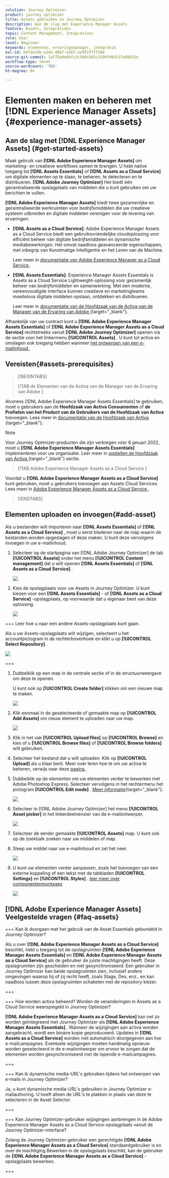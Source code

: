 ```yaml
---
solution: Journey Optimizer
product: journey optimizer
title: Assets gebruiken in Journey Optimizer
description: Aan de slag met Experience Manager Assets
feature: Assets, Integrations
topic: Content Management, Integrations
role: User
level: Beginner
keywords: elementen, ervaringsmanager, integratie
exl-id: d4fde14b-e2da-40bf-a387-ee9f2f7ff204
source-git-commit: 1af75a0e6bfc2c3b9c565c3190f46d137a68d32e
workflow-type: tm+mt
source-wordcount: '762'
ht-degree: 0%

---
```


# Elementen maken en beheren met [!DNL Experience Manager Assets]{#experience-manager-assets}

## Aan de slag met [!DNL Experience Manager Assets] {#get-started-assets}

Maak gebruik van **[!DNL Adobe Experience Manager Assets]** om marketing- en creatieve workflows samen te brengen. U hebt native toegang tot **[!DNL Assets Essentials]** of **[!DNL Assets as a Cloud Service]** om digitale elementen op te slaan, te beheren, te detecteren en te distribueren. **[!DNL Adobe Journey Optimizer]** Het biedt één gecentraliseerde opslagplaats van middelen die u kunt gebruiken om uw berichten te vullen.

**[!DNL Adobe Experience Manager Assets]** biedt twee gezamenlijke en gecentraliseerde werkruimten voor bedrijfsmiddelen die uw creatieve systeem uitbreiden en digitale middelen verenigen voor de levering van ervaringen:

* **[!DNL Assets as a Cloud Service]**: Adobe Experience Manager Assets as a Cloud Service biedt een gebruiksvriendelijke cloudoplossing voor efficiënt beheer van digitale bedrijfsmiddelen en dynamische mediabewerkingen. Het omvat naadloos geavanceerde eigenschappen, met inbegrip van Kunstmatige Intelligentie en het Leren van de Machine.

  Leer meer in [ documentatie van Adobe Experience Manager as a Cloud Service ](https://experienceleague.adobe.com/docs/experience-manager-cloud-service/content/assets/overview.html).

* **[!DNL Assets Essentials]**: Experience Manager Assets Essentials is Assets as a Cloud Service Lightweight-oplossing voor gezamenlijk beheer van bedrijfsmiddelen en samenwerking. Met een moderne, vereenvoudigde interface kunnen creatieve en marketingteams moeiteloos digitale middelen opslaan, ontdekken en distribueren.

  Leer meer in [ documentatie van de Hoofdzaak van de Activa van de Manager van de Ervaring van Adobe ](https://experienceleague.adobe.com/docs/experience-manager-assets-essentials/help/introduction.html) {target="_blank"}.

Afhankelijk van uw contract kunt u **[!DNL Adobe Experience Manager Assets Essentials]** of **[!DNL Adobe Experience Manager Assets as a Cloud Service]** rechtstreeks vanuit **[!DNL Adobe Journey Optimizer]** openen via de sectie voor het linkermenu **[!UICONTROL Assets]** . U kunt tot activa en omslagen ook toegang hebben wanneer [ het ontwerpen van een e-mailinhoud ](../email/get-started-email-design.md).

## Vereisten{#assets-prerequisites}

>[!BEGINTABS]

>[!TAB  de Elementen van de Activa van de Manager van de Ervaring van Adobe ]

Alvorens [!DNL Adobe Experience Manager Assets Essentials] te gebruiken, moet u gebruikers aan de **Hoofdzaak van Activa Consumenten** of **de Profielen van het Product van de Gebruikers van de Hoofdzaak van Activa** toevoegen. Lees meer in [ documentatie van de Hoofdzaak van Activa ](https://experienceleague.adobe.com/docs/experience-manager-assets-essentials/help/get-started-admins/deploy-administer.html#add-user-groups) {target="_blank"}.

>[!NOTE]
>Voor Journey Optimizer-producten die zijn verkregen vóór 6 januari 2022, moet u **[!DNL Adobe Experience Manager Assets Essentials]** implementeren voor uw organisatie. Leer meer in [ opstellen de Hoofdzaak van Activa ](https://experienceleague.adobe.com/docs/experience-manager-assets-essentials/help/deploy-administer.html) {target="_blank"} sectie.

>[!TAB  Adobe Experience Manager Assets as a Cloud Service ]

Voordat u **[!DNL Adobe Experience Manager Assets as a Cloud Service]** kunt gebruiken, moet u gebruikers toevoegen aan Assets Cloud Services. Lees meer in [ Adobe Experience Manager Assets as a Cloud Service ](https://experienceleague.adobe.com/docs/experience-manager-cloud-service/content/security/ims-support.html).

>[!ENDTABS]

## Elementen uploaden en invoegen{#add-asset}

Als u bestanden wilt importeren naar **[!DNL Assets Essentials]** of **[!DNL Assets as a Cloud Service]** , moet u eerst bladeren naar de map waarin de bestanden worden opgeslagen of deze maken. U kunt deze vervolgens invoegen in uw e-mailinhoud.

1. Selecteer op de startpagina van [!DNL Adobe Journey Optimizer] de tab **[!UICONTROL Assets]** onder het menu **[!UICONTROL Content management]** dat u wilt openen **[!DNL Assets Essentials]** of **[!DNL Assets as a Cloud Service]** .

   ![](assets/media_library_1.png)

1. Kies de opslagplaats voor uw Assets in Journey Optimizer. U kunt kiezen voor een **[!DNL Assets Essentials]** - of **[!DNL Assets as a Cloud Service]** -opslagplaats, op voorwaarde dat u eigenaar bent van deze oplossing.

   ![](assets/media_library_4.png)

+++ Leer hoe u naar een andere Assets-opslagplaats kunt gaan.

   Als u uw Assets-opslagplaats wilt wijzigen, selecteert u het accountpictogram in de rechterbovenhoek en klikt u op **[!UICONTROL Select Repository]** .

   ![](assets/media_library_3.png)

+++

1. Dubbelklik op een map in de centrale sectie of in de structuurweergave om deze te openen.

   U kunt ook op **[!UICONTROL Create folder]** klikken om een nieuwe map te maken.

   ![](assets/media_library_8.png)

1. Klik eenmaal in de geselecteerde of gemaakte map op **[!UICONTROL Add Assets]** om nieuw element te uploaden naar uw map.

   ![](assets/media_library_2.png)

1. Klik in het vak **[!UICONTROL Upload files]** op **[!UICONTROL Browse]** en kies of u **[!UICONTROL Browse files]** of **[!UICONTROL Browse folders]** wilt gebruiken.

1. Selecteer het bestand dat u wilt uploaden. Klik op **[!UICONTROL Upload]** als u klaar bent. Meer over leren hoe te om uw activa te beheren, verwijs naar deze [ pagina ](https://experienceleague.adobe.com/docs/experience-manager-assets-essentials/help/manage-organize.html).

1. Dubbelklik op de elementen om uw elementen verder te bewerken met Adobe Photoshop Express. Selecteer vervolgens in het rechtermenu het pictogram **[!UICONTROL Edit mode]** . [Meer informatie](https://experienceleague.adobe.com/docs/experience-manager-assets-essentials/help/edit-images.html){target="_blank"}.

   ![](assets/media_library_12.png)

1. Selecteer in [!DNL Adobe Journey Optimizer] het menu **[!UICONTROL Asset picker]** in het linkerdeelvenster van de e-mailontwerper.

   ![](assets/media_library_5.png)

1. Selecteer de eerder gemaakte **[!UICONTROL Assets]** map. U kunt ook op de zoekbalk zoeken naar uw middelen of map.

1. Sleep uw middel naar uw e-mailinhoud en zet het neer.

   ![](assets/media_library_6.png)

1. U kunt uw elementen verder aanpassen, zoals het toevoegen van een externe koppeling of een tekst met de tabbladen **[!UICONTROL Settings]** en **[!UICONTROL Styles]** . [ leer meer over componentenmontages ](../email/content-components.md)

   ![](assets/media_library_13.png)

   <!--
    After adding your asset to your email, use the **[!UICONTROL Find similar Stock photos]** option to locate Stock photos that match the content, color, and composition of your image. [Learn more about Adobe Stock](stock.md).

    Note that this option is available for licensed/unlicensed Stock images and images from your Assets folder. 

    ![](assets/media_library_14.png)
    -->


## [!DNL Adobe Experience Manager Assets] Veelgestelde vragen {#faq-assets}

+++ Kan ik doorgaan met het gebruik van de Asset Essentials gebundeld in Journey Optimizer?

Als u over **[!DNL Adobe Experience Manager Assets as a Cloud Service]** beschikt, hebt u toegang tot de opslagruimten **[!DNL Adobe Experience Manager Assets Essentials]** en **[!DNL Adobe Experience Manager Assets as a Cloud Service]** als de gebruiker de juiste machtigingen heeft. Deze opslagruimten zijn gescheiden en niet gesynchroniseerd. Een gebruiker in Journey Optimizer kan beide opslagruimten zien, inclusief andere omgevingen waarop hij of zij recht heeft, zoals Stage, Dev, enz., en kan naadloos tussen deze opslagruimten schakelen met de repository kiezer.

+++

+++ Hoe worden activa beheerd? Worden de veranderingen in Assets as a Cloud Service weerspiegeld in Journey Optimizer?

**[!DNL Adobe Experience Manager Assets as a Cloud Service]** kan net zo worden geïntegreerd met Journey Optimizer als **[!DNL Adobe Experience Manager Assets Essentials]** . Wanneer de wijzigingen aan activa worden aangebracht, wordt een binaire kopie geproduceerd. Updates in **[!DNL Assets as a Cloud Service]** worden niet automatisch doorgegeven aan live e-mailcampagnes. Eventuele wijzigingen moeten handmatig opnieuw worden geselecteerd in de e-mailontwerper om ervoor te zorgen dat de elementen worden gesynchroniseerd met de lopende e-mailcampagnes.

+++

+++ Kan ik dynamische media-URL&#39;s gebruiken tijdens het ontwerpen van e-mails in Journey Optimizer?

Ja, u kunt dynamische media-URL&#39;s gebruiken in Journey Optimizer e-mailauthoring. U hoeft alleen de URL&#39;s te plakken in plaats van deze te selecteren in de Asset Selector.

+++

+++ Kan Journey Optimizer-gebruiker wijzigingen aanbrengen in de Adobe Experience Manager Assets as a Cloud Service-opslagplaats vanuit de Journey Optimizer-interface?

Zolang de Journey Optimizer-gebruiker een gerechtigde **[!DNL Adobe Experience Manager Assets as a Cloud Service]** standaardgebruiker is en over de machtiging Bewerken in de opslagplaats beschikt, kan de gebruiker de **[!DNL Adobe Experience Manager Assets as a Cloud Service]** -opslagplaats bewerken.

+++
